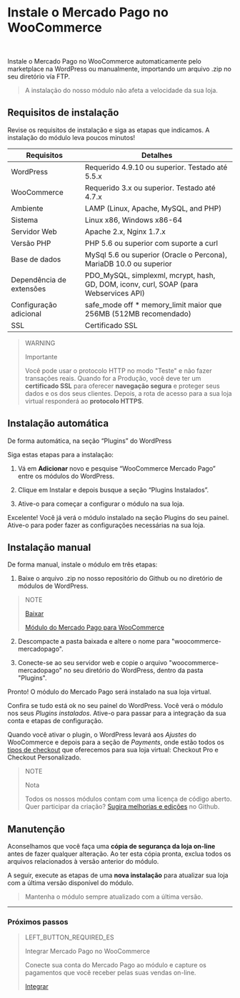 # Instale o Mercado Pago no WooCommerce
<br/>

Instale o Mercado Pago no WooCommerce automaticamente pelo marketplace na WordPress ou manualmente, importando um arquivo .zip no seu diretório vía FTP.

> A instalação do nosso módulo não afeta a velocidade da sua loja.

## Requisitos de instalação

Revise os requisitos de instalação e siga as etapas que indicamos. A instalação do módulo leva poucos minutos!

| Requisitos                    | Detalhes                                                                  	                |
|-------------------------------|-----------------------------------------------------------------------------------------------|
| WordPress        	            | Requerido 4.9.10 ou superior. Testado até 5.5.x                                               |
| WooCommerce      	            | Requerido 3.x ou superior. Testado até 4.7.x                                                  |
| Ambiente                    	| LAMP (Linux, Apache, MySQL, and PHP)                                                      	|
| Sistema                     	| Linux x86, Windows x86-64                                                        	            |
| Servidor Web                	| Apache 2.x, Nginx 1.7.x                                                               	    |
| Versão PHP                  	| PHP 5.6 ou superior com suporte a curl                     	                                |
| Base de dados               	| MySql 5.6 ou superior (Oracle o Percona), MariaDB 10.0 ou superior           	                |
| Dependência de extensões     	| PDO_MySQL, simplexml, mcrypt, hash, GD, DOM, iconv, curl, SOAP (para Webservices API)         |
| Configuração adicional        | safe_mode off * memory_limit maior que 256MB (512MB recomendado)                              |
| SSL                         	| Certificado SSL  	                                                                            |

> WARNING
>
> Importante
>
> Você pode usar o protocolo HTTP no modo "Teste" e não fazer transações reais. Quando for a Produção, você deve ter um **certificado SSL** para oferecer **navegação segura** e proteger seus dados e os dos seus clientes. Depois, a rota de acesso para a sua loja virtual responderá ao **protocolo HTTPS**.

## Instalação automática

De forma automática, na seção “Plugins” do WordPress

Siga estas etapas para a instalação:

1) Vá em **Adicionar** novo e pesquise “WooCommerce Mercado Pago” entre os módulos do WordPress.

2) Clique em Instalar e depois busque a seção “Plugins Instalados”. 

3) Ative-o para começar a configurar o módulo na sua loja.

Excelente! Você já verá o módulo instalado na seção Plugins do seu painel. Ative-o para poder fazer as configurações necessárias na sua loja.

## Instalação manual

De forma manual, instale o módulo em três etapas:

1) Baixe o arquivo .zip no nosso repositório do Github ou no diretório de módulos de WordPress.
                    
> NOTE
>
> [Baixar](https://github.com/mercadopago/cart-woocommerce/archive/master.zip)
>
> [Módulo do Mercado Pago para WooCommerce](https://github.com/mercadopago/cart-woocommerce/archive/master.zip)

2) Descompacte a pasta baixada e altere o nome para "woocommerce-mercadopago".

3) Conecte-se ao seu servidor web e copie o arquivo "woocommerce-mercadopago" no seu diretório do WordPress, dentro da pasta "Plugins".

Pronto! O módulo do Mercado Pago será instalado na sua loja virtual.

Confira se tudo está ok no seu painel do WordPress. Você verá o módulo nos seus *Plugins instalados*. Ative-o para passar para a integração da sua conta e etapas de configuração. 

Quando você ativar o plugin, o WordPress levará aos *Ajustes* do WooCommerce e depois para a seção de *Payments*, onde estão todos os [tipos de checkout](https://www.mercadopago[FAKER][URL][DOMAIN]/developers/pt/guides/plugins/woocommerce/introduction/#bookmark_tipos_de_checkout) que oferecemos para sua loja virtual: Checkout Pro e Checkout Personalizado.

> NOTE
>
> Nota
> 
> Todos os nossos módulos contam com uma licença de código aberto. Quer participar da criação? [Sugira melhorias e edições](https://github.com/mercadopago/cart-woocommerce) no Github.

## Manutenção

Aconselhamos que você faça uma **cópia de segurança da loja on-line** antes de fazer qualquer alteração. Ao ter esta cópia pronta, exclua todos os arquivos relacionados à versão anterior do módulo. 

A seguir, execute as etapas de uma **nova instalação** para atualizar sua loja com a última versão disponível do módulo. 

> Mantenha o módulo sempre atualizado com a última versão.


---

### Próximos passos

> LEFT_BUTTON_REQUIRED_ES
>
> Integrar Mercado Pago no WooCommerce
>
> Conecte sua conta do Mercado Pago ao módulo e capture os pagamentos que você receber pelas suas vendas on-line.  
>
> 
> [Integrar](https://www.mercadopago[FAKER][URL][DOMAIN]/developers/pt/guides/plugins/woocommerce/integration/)
